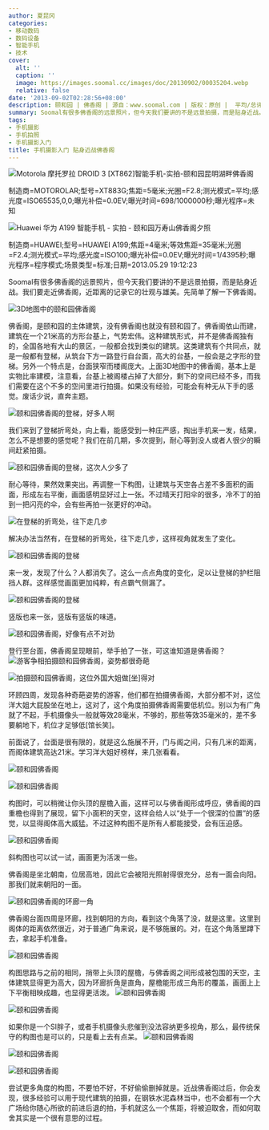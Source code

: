 ```yaml
---
author: 夏昆冈
categories:
- 移动数码
- 数码设备
- 智能手机
- 技术
cover:
  alt: ''
  caption: ''
  image: https://images.soomal.cc/images/doc/20130902/00035204.webp
  relative: false
date: '2013-09-02T02:28:56+08:00'
description: 颐和园 | 佛香阁 | 源自：www.soomal.com | 版权：原创 |  平均/总评分：09.14/320
summary: Soomal有很多佛香阁的远景照片，但今天我们要讲的不是远景拍摄，而是贴身近战。我们要走近佛香阁，近距离的记录它的壮观与雄美。先简单了解一下佛香阁。佛香阁台基上被阁楼占掉了大部分，剩下的空间已经不多，而我们需要在这个不多的空间里进行拍摄。如果没有经验，可能会有种无从下手的感觉。废话少说，直奔主题。
tags:
- 手机摄影
- 手机拍照
- 手机摄影入门
title: 手机摄影入门 贴身近战佛香阁
---
```


![Motorola 摩托罗拉 DROID 3 [XT862]智能手机-实拍-颐和园昆明湖畔佛香阁](https://images.soomal.cc/images/doc/20111223/00015610.webp)

制造商=MOTOROLAR;型号=XT883G;焦距=5毫米;光圈=F2.8;测光模式=平均;感光度=ISO65535,0,0;曝光补偿=0.0EV;曝光时间=698/1000000秒;曝光程序=未知



![Huawei 华为 A199 智能手机 - 实拍 - 颐和园万寿山佛香阁夕照](https://images.soomal.cc/images/doc/20130610/00031988.webp)

制造商=HUAWEI;型号=HUAWEI A199;焦距=4毫米;等效焦距=35毫米;光圈=F2.4;测光模式=平均;感光度=ISO100;曝光补偿=0.0EV;曝光时间=1/4395秒;曝光程序=程序模式;场景类型=标准;日期=2013.05.29 19:12:23



Soomal有很多佛香阁的远景照片，但今天我们要讲的不是远景拍摄，而是贴身近战。我们要走近佛香阁，近距离的记录它的壮观与雄美。先简单了解一下佛香阁。

![3D地图中的颐和园佛香阁](https://images.soomal.cc/images/doc/20130902/00035185.webp)




佛香阁，是颐和园的主体建筑，没有佛香阁也就没有颐和园了。佛香阁依山而建，建筑在一个21米高的方形台基上，气势宏伟。这种建筑形式，并不是佛香阁独有的，全国各地有大山的景区，一般都会找到类似的建筑。这类建筑有个共同点，就是一般都有登梯，从筑台下方一路登行自台面，高大的台基，一般会是之字形的登梯。另外一个特点是，台面狭窄而楼阁庞大。上面3D地图中的佛香阁，基本上是实物比率建模，注意看，台基上被阁楼占掉了大部分，剩下的空间已经不多，而我们需要在这个不多的空间里进行拍摄。如果没有经验，可能会有种无从下手的感觉。废话少说，直奔主题。

![颐和园佛香阁的登梯，好多人啊](https://images.soomal.cc/images/doc/20130902/00035186.webp)




我们来到了登梯折弯处，向上看，能感受到一种庄严感，掏出手机来一发，结果，怎么不是想要的感觉呢？我们在前几期，多次提到，耐心等到没人或者人很少的瞬间赶紧拍摄。

![颐和园佛香阁的登梯，这次人少多了](https://images.soomal.cc/images/doc/20130902/00035187.webp)




耐心等待，果然效果突出。再调整一下构图，让建筑与天空各占差不多面积的画面，形成左右平衡，画面感明显好过上一张。不过晴天打阳伞的很多，冷不丁的拍到一把闪亮的伞，会有些再拍一张更好的冲动。

![在登梯的折弯处，往下走几步](https://images.soomal.cc/images/doc/20130902/00035188.webp)




解决办法当然有，在登梯的折弯处，往下走几步，这样视角就发生了变化。

![颐和园佛香阁的登梯](https://images.soomal.cc/images/doc/20130902/00035189.webp)




来一发，发现了什么？人都消失了。这么一点点角度的变化，足以让登梯的护栏阻挡人群。这样感觉画面更加纯粹，有点霸气侧漏了。

![颐和园佛香阁的登梯](https://images.soomal.cc/images/doc/20130902/00035190.webp)




竖版也来一张，竖版有竖版的味道。

![颐和园佛香阁，好像有点不对劲](https://images.soomal.cc/images/doc/20130902/00035191.webp)




登行至台面，佛香阁呈现眼前，举手拍了一张，可这谁知道是佛香阁？
![游客争相拍摄颐和园佛香阁，姿势都很奇葩](https://images.soomal.cc/images/doc/20130902/00035192_01.webp)




![拍摄颐和园佛香阁，这位外国大姐做[坐]得对](https://images.soomal.cc/images/doc/20130902/00035193_01.webp)




环顾四周，发现各种奇葩姿势的游客，他们都在拍摄佛香阁，大部分都不对，这位洋大姐大屁股坐在地上，这对了，这个角度拍摄佛香阁需要低机位。别以为有广角就了不起，手机摄像头一般就等效28毫米，不够的，那些等效35毫米的，差不多要躺地下，机位才足够低[馆长笑]。

前面说了，台面是很有限的，就是这么施展不开，门与阁之间，只有几米的距离，而阁体建筑高达21米。学习洋大姐好榜样，来几张看看。

![颐和园佛香阁](https://images.soomal.cc/images/doc/20130902/00035194.webp)




![颐和园佛香阁](https://images.soomal.cc/images/doc/20130902/00035195.webp)




构图时，可以稍微让你头顶的屋檐入画，这样可以与佛香阁形成呼应，佛香阁的四重檐也得到了展现，留下小面积的天空，这样会给人以“处于一个很深的位置”的感觉，以显得阁体高大威猛。不过这种构图不是所有人都能接受，会有压迫感。

![颐和园佛香阁](https://images.soomal.cc/images/doc/20130902/00035196.webp)




斜构图也可以试一试，画面更为活泼一些。

佛香阁是坐北朝南，位居高地，因此它会被阳光照射得很充分，总有一面会向阳。那我们就来朝阳的一面。

![颐和园佛香阁的环廊一角](https://images.soomal.cc/images/doc/20130902/00035197.webp)




佛香阁台面四周是环廊，找到朝阳的方向，看到这个角落了没，就是这里。这里到阁体的距离依然很近，对于普通广角来说，是不够施展的。对，在这个角落里蹲下去，拿起手机准备。

![颐和园佛香阁](https://images.soomal.cc/images/doc/20130902/00035198.webp)




构图思路与之前的相同，捎带上头顶的屋檐，与佛香阁之间形成被包围的天空，主体建筑显得更为高大，因为环廊折角是直角，屋檐能形成三角形的覆盖，画面上上下平衡相映成趣，也显得更活泼。
![颐和园佛香阁](https://images.soomal.cc/images/doc/20130902/00035200_01.webp)




![颐和园佛香阁](https://images.soomal.cc/images/doc/20130902/00035199_01.webp)




如果你是一个SI胖子，或者手机摄像头悲催到没法容纳更多视角，那么，最传统保守的构图也是可以的，只是看上去有点呆。
![颐和园佛香阁](https://images.soomal.cc/images/doc/20130902/00035201.webp)




![颐和园佛香阁](https://images.soomal.cc/images/doc/20130902/00035202_01.webp)




![颐和园佛香阁](https://images.soomal.cc/images/doc/20130902/00035203_01.webp)




尝试更多角度的构图，不要怕不好，不好偷偷删掉就是。近战佛香阁过后，你会发现，很多经验可以用于现代建筑的拍摄，在钢铁水泥森林当中，也不会都有一个大广场给你随心所欲的前进后退的拍，手机就这么一个焦距，将被迫取舍，而如何取舍其实是一个很有意思的过程。